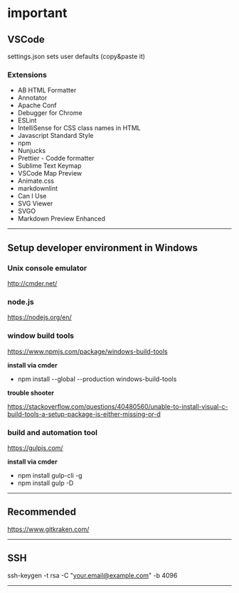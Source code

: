 # important

## VSCode
settings.json sets user defaults (copy&paste it)

### Extensions
*  AB HTML Formatter
*  Annotator
*  Apache Conf
*  Debugger for Chrome
*  ESLint
*  IntelliSense for CSS class names in HTML
*  Javascript Standard Style
*  npm
*  Nunjucks
*  Prettier - Codde formatter
*  Sublime Text Keymap
*  VSCode Map Preview
*  Animate.css
*  markdownlint
*  Can I Use
*  SVG Viewer
*  SVGO
*  Markdown Preview Enhanced

---

## Setup developer environment in Windows

### Unix console emulator

http://cmder.net/

### node.js

https://nodejs.org/en/

### window build tools

https://www.npmjs.com/package/windows-build-tools

**install via cmder**

*  npm install --global --production windows-build-tools

__trouble shooter__

https://stackoverflow.com/questions/40480560/unable-to-install-visual-c-build-tools-a-setup-package-is-either-missing-or-d

### build and automation tool

https://gulpjs.com/

**install via cmder**

*  npm install gulp-cli -g
*  npm install gulp -D

---

## Recommended

https://www.gitkraken.com/

---

## SSH

ssh-keygen -t rsa -C "your.email@example.com" -b 4096

---
